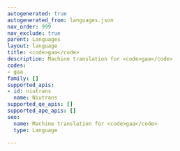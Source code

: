 ```yaml
---
autogenerated: true
autogenerated_from: languages.json
nav_order: 999
nav_exclude: true
parent: Languages
layout: language
title: <code>gaa</code>
description: Machine translation for <code>gaa</code>
codes:
- gaa
family: []
supported_apis:
- id: niutrans
  name: Niutrans
supported_qe_apis: []
supported_ape_apis: []
seo:
  name: Machine translation for <code>gaa</code>
  type: Language

---
```



